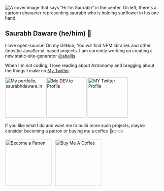![A cover image that says "Hi I'm Saurabh" in the center. On left, there's a cartoon character representing saurabh who is holding sunflower in his one hand](https://res.cloudinary.com/saurabhdaware/image/upload/v1594271019/saurabh2019/projects/githubprofile.png)

## Saurabh Daware (he/him) 🌻

I love open-source! On my GitHub, You will find NPM libraries and other (mostly) JavaScript-based projects. I am currently working on creating a new static-site-generator [@abelljs](https://github.com/abelljs)

When I'm not coding, I love reading about Astronomy and bragging about the things I make on [My Twitter](https://twitter.com/saurabhcodes).

<a title="Portfolio, saurabhdaware.in" href="https://saurabhdaware.in"><img alt="My portfolio, saurabhdaware.in" src="https://raw.githubusercontent.com/saurabhdaware/saurabhdaware/master/icons/portfoliobutton.png" width="130" /></a> <a title="DEV.to Articles" href="https://dev.to/saurabhdaware"><img alt="My DEV.to Profile" src="https://raw.githubusercontent.com/saurabhdaware/saurabhdaware/master/icons/articles.png" width="130" /></a> <a title="Twitter Profile" href="https://twitter.com/saurabhcodes"><img alt="MY Twitter Profile" src="https://raw.githubusercontent.com/saurabhdaware/saurabhdaware/master/icons/twitter.png" width="130" /></a>

If you like what I do and want me to build more such projects, maybe consider becoming a patron or buying me a coffee  🥺👉👈

<a href="https://www.patreon.com/saurabhdaware"><img src="https://c5.patreon.com/external/logo/become_a_patron_button@2x.png" alt="Become a Patron" width="150"></a> &nbsp; <a href="https://www.buymeacoffee.com/saurabhdaware" target="_blank"><img src="https://cdn.buymeacoffee.com/buttons/default-yellow.png" alt="Buy Me A Coffee" width="150" ></a>
